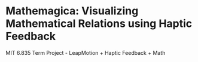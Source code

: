# Mathemagica: Visualizing Mathematical Relations using Haptic Feedback
MIT 6.835 Term Project - LeapMotion + Haptic Feedback + Math


